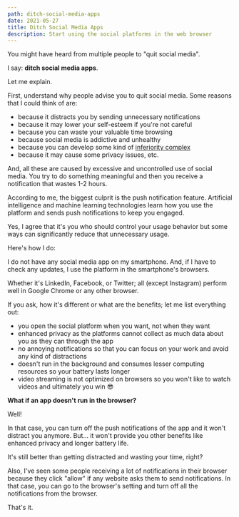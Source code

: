 ```yaml
---
path: ditch-social-media-apps
date: 2021-05-27
title: Ditch Social Media Apps
description: Start using the social platforms in the web browser
---
```


You might have heard from multiple people to "quit social media".

I say: **ditch social media apps**.

Let me explain.

First, understand why people advise you to quit social media. Some reasons that I could think of are:

-   because it distracts you by sending unnecessary notifications
-   because it may lower your self-esteem if you're not careful
-   because you can waste your valuable time browsing
-   because social media is addictive and unhealthy
-   because you can develop some kind of [inferiority complex](https://en.wikipedia.org/wiki/Inferiority_complex)
-   because it may cause some privacy issues, etc.

And, all these are caused by excessive and uncontrolled use of social media. You try to do something meaningful and then you receive a notification that wastes 1-2 hours.

According to me, the biggest culprit is the push notification feature. Artificial intelligence and machine learning technologies learn how you use the platform and sends push notifications to keep you engaged.

Yes, I agree that it's you who should control your usage behavior but some ways can significantly reduce that unnecessary usage.

Here's how I do:

I do not have any social media app on my smartphone. And, if I have to check any updates, I use the platform in the smartphone's browsers.

Whether it's LinkedIn, Facebook, or Twitter; all (except Instagram) perform well in Google Chrome or any other browser.

If you ask, how it's different or what are the benefits; let me list everything out:

-   you open the social platform when you want, not when they want
-   enhanced privacy as the platforms cannot collect as much data about you as they can through the app
-   no annoying notifications so that you can focus on your work and avoid any kind of distractions
-   doesn't run in the background and consumes lesser computing resources so your battery lasts longer
-   video streaming is not optimized on browsers so you won't like to watch videos and ultimately you win 😎

**What if an app doesn't run in the browser?**

Well!

In that case, you can turn off the push notifications of the app and it won't distract you anymore. But... it won't provide you other benefits like enhanced privacy and longer battery life.

It's still better than getting distracted and wasting your time, right?

Also, I've seen some people receiving a lot of notifications in their browser because they click "allow" if any website asks them to send notifications. In that case, you can go to the browser's setting and turn off all the notifications from the browser.

That's it.